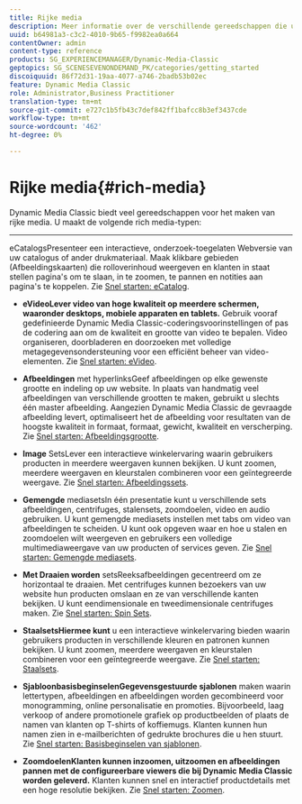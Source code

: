 ```yaml
---
title: Rijke media
description: Meer informatie over de verschillende gereedschappen die u in Dynamic Media Classic kunt gebruiken om rijke media te maken.
uuid: b64981a3-c3c2-4010-9b65-f9982ea0a664
contentOwner: admin
content-type: reference
products: SG_EXPERIENCEMANAGER/Dynamic-Media-Classic
geptopics: SG_SCENESEVENONDEMAND_PK/categories/getting_started
discoiquuid: 86f72d31-19aa-4077-a746-2badb53b02ec
feature: Dynamic Media Classic
role: Administrator,Business Practitioner
translation-type: tm+mt
source-git-commit: e727c1b5fb43c7def842ff1bafcc8b3ef3437cde
workflow-type: tm+mt
source-wordcount: '462'
ht-degree: 0%

---
```



# Rijke media{#rich-media}

Dynamic Media Classic biedt veel gereedschappen voor het maken van rijke media. U maakt de volgende rich media-typen:

* ****
eCatalogsPresenteer een interactieve, onderzoek-toegelaten Webversie van uw catalogus of ander drukmateriaal. Maak klikbare gebieden (Afbeeldingskaarten) die rolloverinhoud weergeven en klanten in staat stellen pagina&#39;s om te slaan, in te zoomen, te pannen en notities aan pagina&#39;s te koppelen. Zie [Snel starten: eCatalog](/help/quick-start-ecatalog.md).

* **eVideoLever video van hoge kwaliteit op meerdere schermen, waaronder desktops, mobiele apparaten en tablets.**
Gebruik vooraf gedefinieerde Dynamic Media Classic-coderingsvoorinstellingen of pas de codering aan om de kwaliteit en grootte van video te bepalen. Video organiseren, doorbladeren en doorzoeken met volledige metagegevensondersteuning voor een efficiënt beheer van video-elementen. Zie [Snel starten: eVideo](/help/quick-start-video.md).

* **Afbeeldingen**
met hyperlinksGeef afbeeldingen op elke gewenste grootte en indeling op uw website. In plaats van handmatig veel afbeeldingen van verschillende grootten te maken, gebruikt u slechts één master afbeelding. Aangezien Dynamic Media Classic de gevraagde afbeelding levert, optimaliseert het de afbeelding voor resultaten van de hoogste kwaliteit in formaat, formaat, gewicht, kwaliteit en verscherping. Zie [Snel starten: Afbeeldingsgrootte](/help/quick-start-image-sizing.md).

* **Image**
SetsLever een interactieve winkelervaring waarin gebruikers producten in meerdere weergaven kunnen bekijken. U kunt zoomen, meerdere weergaven en kleurstalen combineren voor een geïntegreerde weergave. Zie [Snel starten: Afbeeldingssets](/help/quick-start-image-sets.md).

* **Gemengde**
mediasetsIn één presentatie kunt u verschillende sets afbeeldingen, centrifuges, stalensets, zoomdoelen, video en audio gebruiken. U kunt gemengde mediasets instellen met tabs om video van afbeeldingen te scheiden. U kunt ook opgeven waar en hoe u stalen en zoomdoelen wilt weergeven en gebruikers een volledige multimediaweergave van uw producten of services geven. Zie [Snel starten: Gemengde mediasets](/help/quick-start-mixed-media-sets.md).

* **Met Draaien worden**
setsReeksafbeeldingen gecentreerd om ze horizontaal te draaien. Met centrifuges kunnen bezoekers van uw website hun producten omslaan en ze van verschillende kanten bekijken. U kunt eendimensionale en tweedimensionale centrifuges maken. Zie [Snel starten: Spin Sets](/help/quick-start-spin-sets.md).

* **StaalsetsHiermee kunt**
u een interactieve winkelervaring bieden waarin gebruikers producten in verschillende kleuren en patronen kunnen bekijken. U kunt zoomen, meerdere weergaven en kleurstalen combineren voor een geïntegreerde weergave. Zie [Snel starten: Staalsets](/help/quick-start-swatch-sets.md).

* **SjabloonbasisbeginselenGegevensgestuurde sjablonen**
maken waarin lettertypen, afbeeldingen en afbeeldingen worden gecombineerd voor monogramming, online personalisatie en promoties. Bijvoorbeeld, laag verkoop of andere promotionele grafiek op productbeelden of plaats de namen van klanten op T-shirts of koffiemugs. Klanten kunnen hun namen zien in e-mailberichten of gedrukte brochures die u hen stuurt. Zie [Snel starten: Basisbeginselen van sjablonen](/help/quick-start-template-basics.md).

* **ZoomdoelenKlanten kunnen inzoomen, uitzoomen en afbeeldingen pannen met de configureerbare viewers die bij Dynamic Media Classic worden geleverd.**
Klanten kunnen snel en interactief productdetails met een hoge resolutie bekijken. Zie [Snel starten: Zoomen](/help/quick-start-zoom.md).
